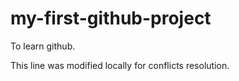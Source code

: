 # my-first-github-project
To learn github.

This line was modified locally for conflicts resolution.
